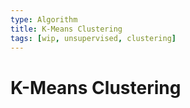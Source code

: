 ```yaml
---
type: Algorithm
title: K-Means Clustering
tags: [wip, unsupervised, clustering]
---
```


# K-Means Clustering


